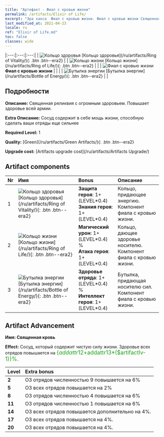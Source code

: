 ```yaml
---
title: "Артефакт - Фиал с кровью жизни"
permalink: /artifacts/Elixir of Life/
excerpt: "Эра хаоса  Фиал с кровью жизни. Фиал с кровью жизни Священная реликвия с огромным здоровьем. Повышает здоровье всей армии."
last_modified_at: 2021-04-23
locale: ru
ref: "Elixir of Life.md"
toc: false
classes: wide
---
```


  |:---:|:---:|:---:| 
  | ![Кольцо здоровья](/images/t/artifact_40111.png) [Кольцо здоровья](/ru/artifacts/Ring of Vitality/){: .btn .btn--era2} |   | ![Кольцо жизни](/images/t/artifact_40112.png) [Кольцо жизни](/ru/artifacts/Ring of Life/){: .btn .btn--era2} | 
  |   | ![Фиал с кровью жизни](/images/t/icon_artifact_11.png) **Фиал с кровью жизни** |  | 
  |   | ![Бутылка энергии](/images/t/artifact_40113.png) [Бутылка энергии](/ru/artifacts/Bottle of Energy/){: .btn .btn--era2} |   | 


## Подробности

 **Описание:** Священная реликвия с огромным здоровьем. Повышает здоровье всей армии.

 **Extra Описание:** Сосуд содержит в себе мощь жизни, способную сделать ваши отряды еще сильнее

 **Required Level:** 1

 **Quality:** [Green](/ru/artifacts/Green Artifacts/){: .btn .btn--era2}

 **Upgrade cost:** [Artifacts upgrade cost](/ru/artifacts/Artifacts Upgrade/)



## Artifact components

  | Nr |    Имя    |   Bonus | Описание | 
  |:---|:-----------|:--------|:------------| 
  | 1 | ![Кольцо здоровья](/images/t/artifact_40111.png) [Кольцо здоровья](/ru/artifacts/Ring of Vitality/){: .btn .btn--era2} | **Защита героя**: 1+(LEVEL\*0.4)<br/>**Знания героя**: 1+(LEVEL\*0.4) | Кольцо, придающее энергию. Компонент фиала с кровью жизни. | 
  | 2 | ![Кольцо жизни](/images/t/artifact_40112.png) [Кольцо жизни](/ru/artifacts/Ring of Life/){: .btn .btn--era2} | **Магический урон**: 1+(LEVEL\*0.4) %<br/>**Атака героя**: 1+(LEVEL\*0.4) | Кольцо, дающее здоровье носителю. Компонент фиала с кровью жизни. | 
  | 3 | ![Бутылка энергии](/images/t/artifact_40113.png) [Бутылка энергии](/ru/artifacts/Bottle of Energy/){: .btn .btn--era2} | **Здоровье отряда**: 1+(LEVEL\*0.4) %<br/>**Интеллект героя**: 1+(LEVEL\*0.4) | Бутылка, придающая носителю сил. Компонент фиала с кровью жизни. | 


## Artifact Advancement

 **Имя: Священная кровь**

 **Effect:** Сосуд, который содержит чистую силу жизни. Здоровье всех отрядов повышается на <span style="color: #1ca216;font-size:18px">{$addattr12+$addattr13*($artifactlv-1)}%.</span>

  |  Level  |    Extra bonus  | 
  |:--------|:----------------| 
  | **2** | ОЗ отрядов численностью 9 повышается на 6% | 
  | **5** | ОЗ всех отрядов повышается на 2% | 
  | **8** | ОЗ отрядов численностью 4 повышается на 6% | 
  | **11** | ОЗ отрядов численностью 1 повышается на 6% | 
  | **14** | ОЗ всех отрядов повышается дополнительно на 4%. | 
  | **17** | ОЗ всех отрядов повышается на 4%. | 
  | **20** | ОЗ всех отрядов повышается на 4%. | 
